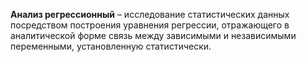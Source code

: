 **Анализ регрессионный** – исследование статистических данных посредством построения уравнения регрессии, отражающего в аналитической форме связь между зависимыми и независимыми переменными, установленную статистически.